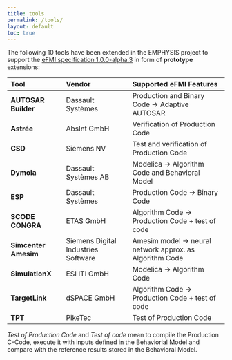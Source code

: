 ```yaml
---
title: tools
permalink: /tools/
layout: default
toc: true
---
```


The following 10 tools have been extended in the EMPHYSIS project to support
the [eFMI specification 1.0.0-alpha.3](https://emphysis.github.io/pages/downloads/efmi_specification_1.0.0-alpha.3.html) 
in form of **prototype** extensions:

| Tool                 | Vendor                              | Supported eFMI Features                          |
|:---------------------|:------------------------------------|:-------------------------------------------------|
| **AUTOSAR Builder**  | Dassault Systèmes                   | Production and Binary Code -> Adaptive AUTOSAR   |
| **Astrée**           | AbsInt GmbH                         | Verification of Production Code                  |
| **CSD**              | Siemens NV                          | Test and verification of Production Code         |
| **Dymola**           | Dassault Systèmes AB                | Modelica -> Algorithm Code and Behavioral Model  |
| **ESP**              | Dassault Systèmes                   | Production Code -> Binary Code                   |
| **SCODE CONGRA**     | ETAS GmbH                           | Algorithm Code -> Production Code + test of code |
| **Simcenter Amesim** | Siemens Digital Industries Software | Amesim model -> neural network approx. as Algorithm Code|
| **SimulationX**      | ESI ITI GmbH                        | Modelica -> Algorithm Code                       |
| **TargetLink**       | dSPACE GmbH                         | Algorithm Code -> Production Code + test of code |
| **TPT**              | PikeTec                             | Test of Production Code                          |
 
  
_Test of Production Code_ and _Test of code_ mean to compile the Production C-Code, execute it with
inputs defined in the Behaviorial Model and compare with the reference results stored in the Behavioral Model.